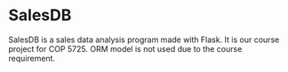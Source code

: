 # SalesDB

SalesDB is a sales data analysis program made with Flask. 
It is our course project for COP 5725. ORM model is 
not used due to the course requirement.


